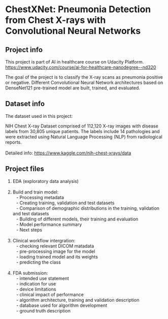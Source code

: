 # ChestXNet: Pneumonia Detection from Chest X-rays with Convolutional Neural Networks

## Project info
This project is part of AI in healthcare course on Udacity Platform. <br>
https://www.udacity.com/course/ai-for-healthcare-nanodegree--nd320 <br>

The goal of the project is to classify the X-ray scans as pneumonia positive or negative. Different Convolutional Neural Network architectures based on DenseNet121 pre-trained model are built, trained, and evaluated.

## Dataset info
The dataset used in this project: 

NIH Chest X-ray Dataset comprised of 112,120 X-ray images with disease labels from 30,805 unique patients.
The labels include 14 pathologies and were extracted using Natural Language Processing (NLP) from radiological reports. <br>
<br>
Detailed info: https://www.kaggle.com/nih-chest-xrays/data 

## Project files
 1. EDA (exploratory data analysis) <br><br>
 2. Build and train model: <br>
  &ensp; -  Processing metadata <br>
  &ensp; -  Creating training, validation and test datasets <br>
  &ensp; -  Comparison of demographic distributions in the training, validation and test datasets <br>
  &ensp; -  Building of different models, their training and evaluation <br>
  &ensp; -  Model performance summary <br>
  &ensp; -  Next steps <br><br>
 3. Clinical workflow intergration: <br>
  &ensp; - checking relevant DICOM matadata <br>
  &ensp; - pre-processing image for the model <br>
  &ensp; - loading trained model and its weights <br>
  &ensp; - predicting the class <br><br>
  4. FDA submission: <br>
  &ensp; -  intended use statement <br>
  &ensp; -  indication for use <br>
  &ensp; -  device limitations <br>
  &ensp; -  clinical impact of performance <br>
  &ensp; -  algorithm architecture, training and validation description <br>
  &ensp; -  database used for algorithm development <br>
  &ensp; -  ground truth description <br>


